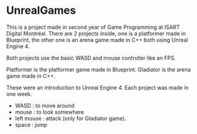 # UnrealGames
This is a project made in second year of Game Programming at ISART Digital Montréal. There are 2 projects inside, one is a platformer made in Blueprint, the other one is an arena game made in C++ both using Unreal Engine 4.

Both projects use the basic WASD and mouse controller like an FPS.

Platformer is the platformer game made in Blueprint.
Gladiator is the arena game made in C++.

These were an introduction to Unreal Engine 4. Each project was made in one week.

- WASD : to move around
- mouse : to look somewhere
- left mouse : attack (only for Gladiator game).
- space : jump
